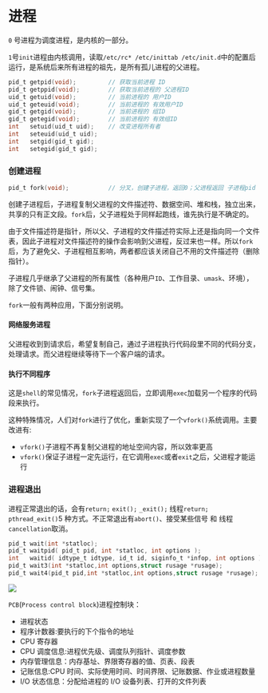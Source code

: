 # 进程

`0` 号进程为调度进程，是内核的一部分。

`1`号`init`进程由内核调用，读取`/etc/rc* /etc/inittab /etc/init.d`中的配置后运行，是系统后来所有进程的祖先，是所有孤儿进程的父进程。

```c
pid_t getpid(void);         // 获取当前进程 ID
pid_t getppid(void);        // 获取当前进程的 父进程ID
uid_t getuid(void);         // 当前进程的 用户ID
uid_t geteuid(void);        // 当前进程的 有效用户ID
gid_t getgid(void);         // 当前进程的 组ID
gid_t getegid(void);        // 当前进程的 有效组ID
int   setuid(uid_t uid);    // 改变进程所有者
int   seteuid(uid_t uid);
int   setgid(gid_t gid);
int   setegid(gid_t gid);
```

### 创建进程

```c
pid_t fork(void);           // 分叉，创建子进程，返回0；父进程返回 子进程pid
```

创建子进程后，子进程复制父进程的文件描述符、数据空间、堆和栈，独立出来，共享的只有正文段。`fork`后，父子进程处于同样起跑线，谁先执行是不确定的。

由于文件描述符是指针，所以父、子进程的文件描述符实际上还是指向同一个文件表，因此子进程对文件描述符的操作会影响到父进程，反过来也一样。所以`fork`后，为了避免父、子进程相互影响，两者都应该关闭自己不用的文件描述符（删除指针）。

子进程几乎继承了父进程的所有属性（各种用户`ID`、工作目录、`umask`、环境），除了文件锁、闹钟、信号集。

`fork`一般有两种应用，下面分别说明。

#### 网络服务进程

父进程收到到请求后，希望复制自己，通过子进程执行代码段里不同的代码分支，处理请求。而父进程继续等待下一个客户端的请求。

#### 执行不同程序

这是`shell`的常见情况，`fork`子进程返回后，立即调用`exec`加载另一个程序的代码段来执行。

这种特殊情况，人们对`fork`进行了优化，重新实现了一个`vfork()`系统调用。主要改进有:

- `vfork()`子进程不再复制父进程的地址空间内容，所以效率更高
- `vfork()`保证子进程一定先运行，在它调用`exec`或者`exit`之后，父进程才能运行

### 进程退出

进程正常退出的话，会有`return;` `exit();` `_exit();` 线程`return;` `pthread_exit()`5 种方式。不正常退出有`abort()`、接受某些信号 和 线程`cancellation`取消。

```c
pid_t wait(int *statloc);
pid_t waitpid( pid_t pid, int *statloc, int options );
int   waitid( idtype_t idtype, id_t id, siginfo_t *infop, int options );
pid_t wait3(int *statloc,int options,struct rusage *rusage);
pid_t wait4(pid_t pid,int *statloc,int options,struct rusage *rusage);
```



![](http://img.codekissyoung.com/2019/07/08/08fb7501fecfe3adaed4f1e8b7404835.png)

`PCB`(`Process control block`)进程控制块：

- 进程状态
- 程序计数器:要执行的下个指令的地址
- CPU 寄存器
- CPU 调度信息:进程优先级、调度队列指针、调度参数
- 内存管理信息：内存基址、界限寄存器的值、页表、段表
- 记账信息:CPU 时间、实际使用时间、时间界限、记账数据、作业或进程数量
- I/O 状态信息：分配给进程的 I/O 设备列表、打开的文件列表
